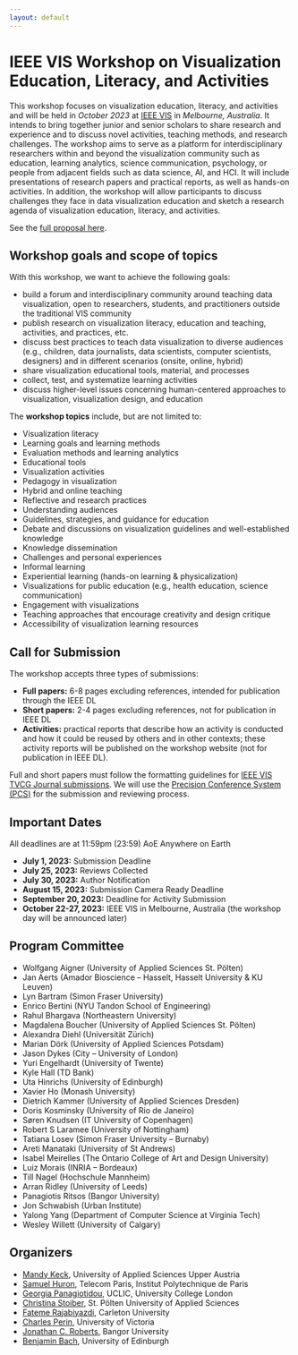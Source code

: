 ```yaml
---
layout: default
---
```


# IEEE VIS Workshop on Visualization Education, Literacy, and Activities

This workshop focuses on visualization education, literacy, and activities and will be held in _October 2023_ at [IEEE VIS](https://ieeevis.org/) in _Melbourne, Australia_. It intends to bring together junior and senior scholars to share research and experience and to discuss novel activities, teaching methods, and research challenges. The workshop aims to serve as a platform for interdisciplinary researchers within and beyond the visualization community such as education, learning analytics, science communication, psychology, or people from adjacent fields such as data science, AI, and HCI. It will include presentations of research papers and practical reports, as well as hands-on activities. In addition, the workshop will allow participants to discuss challenges they face in data visualization education and sketch a research agenda of visualization education, literacy, and activities. 

See the [full proposal here](https://arxiv.org/abs/2303.10708).

## Workshop goals and scope of topics

With this workshop, we want to achieve the following goals: 
* build a forum and interdisciplinary community around teaching data visualization, open to researchers, students, and practitioners outside the traditional VIS community
* publish research on visualization literacy, education and teaching, activities, and practices, etc.
* discuss best practices to teach data visualization to diverse audiences (e.g., children, data journalists, data scientists, computer scientists, designers) and in different scenarios (onsite, online, hybrid)
* share visualization educational tools, material, and processes
* collect, test, and systematize learning activities
* discuss higher-level issues concerning human-centered approaches to visualization, visualization design, and education

The **workshop topics** include, but are not limited to:
* Visualization literacy
* Learning goals and learning methods
* Evaluation methods and learning analytics
* Educational tools
* Visualization activities
* Pedagogy in visualization
* Hybrid and online teaching
* Reflective and research practices
* Understanding audiences
* Guidelines, strategies, and guidance for education
* Debate and discussions on visualization guidelines and well-established knowledge
* Knowledge dissemination
* Challenges and personal experiences
* Informal learning
* Experiential learning (hands-on learning & physicalization)
* Visualizations for public education (e.g., health education, science communication)
* Engagement with visualizations
* Teaching approaches that encourage creativity and design critique
* Accessibility of visualization learning resources

## Call for Submission

The workshop accepts three types of submissions: 
* **Full papers:** 6-8 pages excluding references, intended for publication through the IEEE DL
* **Short papers:** 2-4 pages excluding references, not for publication in IEEE DL
* **Activities:** practical reports that describe how an activity is conducted and how it could be reused by others and in other contexts; these activity reports will be published on the workshop website (not for publication in IEEE DL).

Full and short papers must follow the formatting guidelines for [IEEE VIS TVCG Journal submissions](https://tc.computer.org/vgtc/publications/journal/). We will use the  [Precision Conference System (PCS)](https://new.precisionconference.com/) for the submission and reviewing process.


## Important Dates

All deadlines are at 11:59pm (23:59) AoE Anywhere on Earth
* **July 1, 2023:** Submission Deadline
* **July 25, 2023:** Reviews Collected
* **July 30, 2023:** Author Notification
* **August 15, 2023:** Submission Camera Ready Deadline
* **September 20, 2023:** Deadline for Activity Submission
* **October 22-27, 2023:** IEEE VIS in Melbourne, Australia (the workshop day will be announced later)

## Program Committee

*   Wolfgang Aigner (University of Applied Sciences St. Pölten)
*   Jan Aerts (Amador Bioscience – Hasselt, Hasselt University & KU Leuven)
*   Lyn Bartram (Simon Fraser University)
*   Enrico Bertini (NYU Tandon School of Engineering)
*   Rahul Bhargava (Northeastern University)
*   Magdalena Boucher (University of Applied Sciences St. Pölten)
*   Alexandra Diehl (Universität Zürich)
*   Marian Dörk (University of Applied Sciences Potsdam)
*   Jason Dykes (City – University of London)
*   Yuri Engelhardt (University of Twente)
*   Kyle Hall (TD Bank)
*   Uta Hinrichs (University of Edinburgh)
*   Xavier Ho (Monash University)
*   Dietrich Kammer (University of Applied Sciences Dresden)
*   Doris Kosminsky (University of Rio de Janeiro)
*   Søren Knudsen (IT University of Copenhagen)
*   Robert S Laramee (University of Nottingham)
*   Tatiana Losev (Simon Fraser University – Burnaby)
*   Areti Manataki (University of St Andrews)
*   Isabel Meirelles (The Ontario College of Art and Design University)
*   Luiz Morais (INRIA – Bordeaux)
*   Till Nagel (Hochschule Mannheim)
*   Arran Ridley (University of Leeds)
*   Panagiotis Ritsos (Bangor University)
*   Jon Schwabish (Urban Institute)
*   Yalong Yang (Department of Computer Science at Virginia Tech)
*   Wesley Willett (University of Calgary)

## Organizers

* [Mandy Keck](https://pure.fh-ooe.at/en/persons/mandy-keck), University of Applied Sciences Upper Austria
* [Samuel Huron](https://www.telecom-paris.fr/samuel-huron), Telecom Paris, Institut Polytechnique de Paris
* [Georgia Panagiotidou](https://uclic.ucl.ac.uk/people/georgia-panagiotidou), UCLIC, University College London
* [Christina Stoiber](https://icmt.fhstp.ac.at/en/team/christina-stoiber), St. Pölten University of Applied Sciences
* [Fateme Rajabiyazdi](https://fatemerajabiyazdi.github.io/), Carleton University
* [Charles Perin](http://charlesperin.net/), University of Victoria
* [Jonathan C. Roberts](https://www.bangor.ac.uk/computer-science-and-electronic-engineering/staff/jonathan-roberts/en), Bangor University
* [Benjamin Bach](http://benjbach.net), University of Edinburgh
